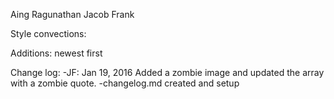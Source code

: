 Aing Ragunathan	
Jacob Frank

Style convections:

Additions: newest first

Change log:
-JF: Jan 19, 2016 Added a zombie image and updated the array with a zombie quote.
-changelog.md created and setup